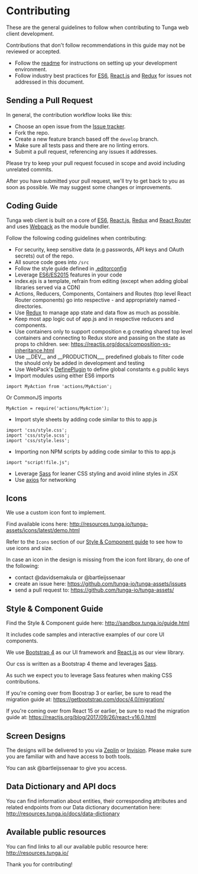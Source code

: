 # Contributing
These are the general guidelines to follow when contributing to Tunga web client development.

Contributions that don't follow recommendations in this guide may not be reviewed or accepted.

* Follow the [readme](https://github.com/tunga-io/tunga-web/blob/master/readme.md) for instructions on setting up your development environment.
* Follow industry best practices for [ES6](http://es6-features.org/), [React.js](https://reactjs.org/) and [Redux](https://redux.js.org/) for issues not addressed in this document.

## Sending a Pull Request

In general, the contribution workflow looks like this:

* Choose an open issue from the [Issue tracker](https://github.com/tunga-io/tunga-web/issues).
* Fork the repo.
* Create a new feature branch based off the `develop` branch.
* Make sure all tests pass and there are no linting errors.
* Submit a pull request, referencing any issues it addresses.

Please try to keep your pull request focused in scope and avoid including unrelated commits.

After you have submitted your pull request, we'll try to get back to you as soon as possible. We may suggest some changes or improvements.

## Coding Guide
Tunga web client is built on a core of [ES6](http://es6-features.org/), [React.js](https://reactjs.org/), [Redux](https://redux.js.org/) and [React Router](https://github.com/ReactTraining/react-router) and uses [Webpack](https://webpack.js.org/) as the module bundler.

Follow the following coding guidelines when contributing:

* For security, keep sensitive data (e.g passwords, API keys and OAuth secrets) out of the repo.
* All source code goes into `/src`
* Follow the style guide defined in [.editorconfig](https://github.com/tunga-io/tunga-web/blob/master/.editorconfig)
* Leverage [ES6/ES2015](https://babeljs.io/docs/learn-es2015/) features in your code
* index.ejs is a template, refrain from editing (except when adding global libraries served via a CDN)
* Actions, Reducers, Components, Containers and Routes (top level React Router components) go into respective - and appropriately named - directories.
* Use [Redux](https://redux.js.org/) to manage app state and data flow as much as possible.
* Keep most app logic out of app.js and in respective reducers and components.
* Use containers only to support composition e.g creating shared top level containers and connecting to Redux store and passing on the state as props to children. see: https://reactjs.org/docs/composition-vs-inheritance.html
* Use \_\_DEV\_\_ and \_\_PRODUCTION\_\__ predefined globals to filter code the should only be added in development and testing
* Use WebPack's [DefinePlugin](https://webpack.js.org/plugins/define-plugin/) to define global constants e.g public keys
* Import modules using either ES6 imports
```
import MyAction from 'actions/MyAction';
```

Or CommonJS imports
```
MyAction = require('actions/MyAction');
```

* Import style sheets by adding code similar to this to app.js
```
import 'css/style.css';
import 'css/style.scss';
import 'css/style.less';
```

* Importing non NPM scripts by adding code similar to this to app.js
```
import "script!file.js";
```

* Leverage [Sass](https://sass-lang.com/guide) for leaner CSS styling and avoid inline styles in JSX
* Use [axios](https://github.com/mzabriskie/axios) for networking

## Icons
We use a custom icon font to implement. 

Find available icons here: http://resources.tunga.io/tunga-assets/icons/latest/demo.html

Refer to the `Icons` section of our [Style & Component guide](http://sandbox.tunga.io/guide.html) to see how to use icons and size.

In case an icon in the design is missing from the icon font library, do one of the following: 
* contact @davidsemakula or @bartleijssenaar 
* create an issue here: https://github.com/tunga-io/tunga-assets/issues
* send a pull request to: https://github.com/tunga-io/tunga-assets/

## Style & Component Guide
Find the Style & Component guide here: http://sandbox.tunga.io/guide.html

It includes code samples and interactive examples of our core UI components.

We use [Bootstrap 4](https://getbootstrap.com/) as our UI framework and [React.js](https://reactjs.org/) as our view library.

Our css is written as a Bootstrap 4 theme and leverages [Sass](https://sass-lang.com/guide). 

As such we expect you to leverage Sass features when making CSS contributions.

If you're coming over from Boostrap 3 or earlier, be sure to read the migration guide at: https://getbootstrap.com/docs/4.0/migration/

If you're coming over from React 15 or earlier, be sure to read the migration guide at: https://reactjs.org/blog/2017/09/26/react-v16.0.html

## Screen Designs
The designs will be delivered to you via [Zeplin](https://zeplin.io/) or [Invision](https://www.invisionapp.com/). Please make sure you are familiar with and have access to both tools.

You can ask @bartleijssenaar to give you access.

## Data Dictionary and API docs
You can find information about entities, their corresponding attributes and related endpoints from our Data dictionary documentation here: http://resources.tunga.io/docs/data-dictionary

## Available public resources
You can find links to all our available public resource here: http://resources.tunga.io/


Thank you for contributing!
